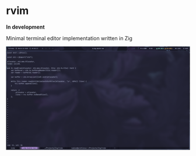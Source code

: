 # rvim

**In development**

Minimal terminal editor implementation written in Zig

![](example/demo-screenshot.png)
